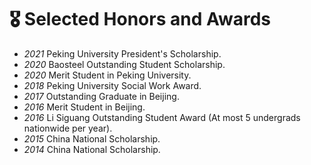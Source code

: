 # 🎖 Selected Honors and Awards
- *2021* Peking University President's Scholarship.
- *2020* Baosteel Outstanding Student Scholarship.
- *2020* Merit Student in Peking University.
- *2018* Peking University Social Work Award.
- *2017* Outstanding Graduate in Beijing.
- *2016* Merit Student in Beijing.
- *2016* Li Siguang Outstanding Student Award (At most 5 undergrads nationwide per year).
- *2015* China National Scholarship.
- *2014* China National Scholarship.
